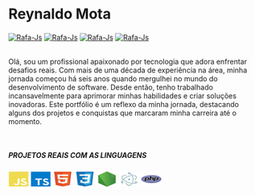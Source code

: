 # Reynaldo Mota 

<div style="display: inline_block">
    <a href="https://www.instagram.com/reynaldomota_/" target="_blank"><img align="center" alt="Rafa-Js" height="28" width="122" src="https://img.shields.io/badge/@ReynaldoMota_-3a464b?style=for-the-badge&logo=instagram&logoColor=orange"></a>
    <a href="https://www.linkedin.com/in/reynaldomota/" target="_blank"><img align="center" alt="Rafa-Js" height="28" width="122" src="https://img.shields.io/badge/reynaldomota-3a464b?style=for-the-badge&logo=linkedin&logoColor=blue"></a>
    <a href="mailto:reynaldo.mota@gmail.com"><img align="center" alt="Rafa-Js" height="28" width="180" src="https://img.shields.io/badge/reynaldo.mota@gmail.com-3a464b?style=for-the-badge&logo=gmail&logoColor=red"></a>
    <a href="https://wa.me/5562992056244?text=Ol%C3%A1%2C+tudo+bem%3F"><img align="center" alt="Rafa-Js" height="28" width="90" src="https://img.shields.io/badge/whatsapp-3a464b?style=for-the-badge&logo=whatsapp&logoColor=green"></a>

</div>
<br>

Olá, sou um profissional apaixonado por tecnologia que adora enfrentar desafios reais. Com mais de uma década de experiência na área, minha jornada começou há seis anos quando mergulhei no mundo do desenvolvimento de software. Desde então, tenho trabalhado incansavelmente para aprimorar minhas habilidades e criar soluções inovadoras. Este portfólio é um reflexo da minha jornada, destacando alguns dos projetos e conquistas que marcaram minha carreira até o momento.

<br>

##### PROJETOS REAIS COM AS LINGUAGENS
<div style="display: inline_block">
  <img align="center" alt="Rafa-Js" height="30" width="40" src="https://raw.githubusercontent.com/devicons/devicon/master/icons/javascript/javascript-plain.svg">
  <img align="center" alt="Rafa-Ts" height="30" width="40" src="https://raw.githubusercontent.com/devicons/devicon/master/icons/typescript/typescript-plain.svg">
  <img align="center" alt="Rafa-HTML" height="30" width="40" src="https://raw.githubusercontent.com/devicons/devicon/master/icons/html5/html5-original.svg">
  <img align="center" alt="Rafa-CSS" height="30" width="40" src="https://raw.githubusercontent.com/devicons/devicon/master/icons/css3/css3-original.svg">
  <img align="center" alt="Rafa-Csharp" height="30" width="40" src="https://raw.githubusercontent.com/devicons/devicon/master/icons/nodejs/nodejs-original.svg">
  <img align="center" alt="Rafa-React" height="30" width="40" src="https://raw.githubusercontent.com/devicons/devicon/master/icons/electron/electron-original.svg">
  <img align="center" alt="Rafa-Python" height="30" width="40" src="https://raw.githubusercontent.com/devicons/devicon/master/icons/php/php-original.svg">
</div>
